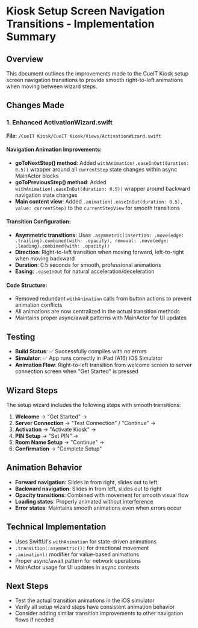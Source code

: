 # Kiosk Setup Screen Navigation Transitions - Implementation Summary

## Overview
This document outlines the improvements made to the CueIT Kiosk setup screen navigation transitions to provide smooth right-to-left animations when moving between wizard steps.

## Changes Made

### 1. Enhanced ActivationWizard.swift
**File**: `/CueIT Kiosk/CueIT Kiosk/Views/ActivationWizard.swift`

#### Navigation Animation Improvements:
- **goToNextStep() method**: Added `withAnimation(.easeInOut(duration: 0.5))` wrapper around all `currentStep` state changes within async MainActor blocks
- **goToPreviousStep() method**: Added `withAnimation(.easeInOut(duration: 0.5))` wrapper around backward navigation state changes
- **Main content view**: Added `.animation(.easeInOut(duration: 0.5), value: currentStep)` to the `currentStepView` for smooth transitions

#### Transition Configuration:
- **Asymmetric transitions**: Uses `.asymmetric(insertion: .move(edge: .trailing).combined(with: .opacity), removal: .move(edge: .leading).combined(with: .opacity))`
- **Direction**: Right-to-left transition when moving forward, left-to-right when moving backward
- **Duration**: 0.5 seconds for smooth, professional animations
- **Easing**: `.easeInOut` for natural acceleration/deceleration

#### Code Structure:
- Removed redundant `withAnimation` calls from button actions to prevent animation conflicts
- All animations are now centralized in the actual transition methods
- Maintains proper async/await patterns with MainActor for UI updates

## Testing
- **Build Status**: ✅ Successfully compiles with no errors
- **Simulator**: ✅ App runs correctly in iPad (A16) iOS Simulator
- **Animation Flow**: Right-to-left transition from welcome screen to server connection screen when "Get Started" is pressed

## Wizard Steps
The setup wizard includes the following steps with smooth transitions:
1. **Welcome** → "Get Started" → 
2. **Server Connection** → "Test Connection" / "Continue" →
3. **Activation** → "Activate Kiosk" →
4. **PIN Setup** → "Set PIN" →
5. **Room Name Setup** → "Continue" →
6. **Confirmation** → "Complete Setup"

## Animation Behavior
- **Forward navigation**: Slides in from right, slides out to left
- **Backward navigation**: Slides in from left, slides out to right
- **Opacity transitions**: Combined with movement for smooth visual flow
- **Loading states**: Properly animated without interference
- **Error states**: Maintains smooth animations even when errors occur

## Technical Implementation
- Uses SwiftUI's `withAnimation` for state-driven animations
- `.transition(.asymmetric())` for directional movement
- `.animation()` modifier for value-based animations
- Proper async/await pattern for network operations
- MainActor usage for UI updates in async contexts

## Next Steps
- Test the actual transition animations in the iOS simulator
- Verify all setup wizard steps have consistent animation behavior
- Consider adding similar transition improvements to other navigation flows if needed
